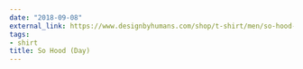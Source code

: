 ```yaml
---
date: "2018-09-08"
external_link: https://www.designbyhumans.com/shop/t-shirt/men/so-hood-day-transparent-light/791570/
tags:
- shirt
title: So Hood (Day)
---
```

